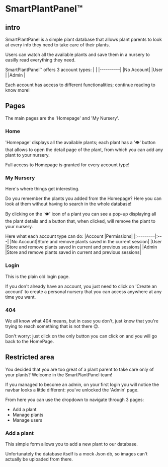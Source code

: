# SmartPlantPanel™


## intro
SmartPlantPanel is a simple plant database that allows plant parents to look at every info they need to take care of their plants.

Users can watch all the available plants and save them in a nursery to easilly read everything they need.

SmartPlantPanel™ offers 3 account types:
|          |
|----------|
|No Account|
|User      |
|Admin     |

Each account has access to different functionalities; continue reading to know more!



## Pages
The main pages are the 'Homepage' and 'My Nursery'.


### Home
'Homepage' displays all the available plants; each plant has a '👁️' button that allows to open the detail page of the plant, from which you can add
any plant to your nursery.

Full access to Homepage is granted for every account type!


### My Nursery
Here's where things get interesting.

Do you remember the plants you added from the Homepage? Here you can look at them without having to search in the whole database!

By clicking on the '👁️' icon of a plant you can see a pop-up displaying all the plant details and a button that, when clicked, will remove the plant to your nursery.

Here what each account type can do:
|Account   |Permissions|
|:---------|:---|
|No Account|Store and remove plants saved in the current session|
|User      |Store and remove plants saved in current and previous sessions|
|Admin     |Store and remove plants saved in current and previous sessions|


### Login
This is the plain old login page.

If you don't already have an account, you just need to click on 'Create an account' to create a personal nursery that you can access anywhere at any time you want.


### 404
We all know what 404 means, but in case you don't, just know that you're trying to reach something that is not there 😉.

Don't worry: just click on the only button you can click on and you will go back to the HomePage.


## Restricted area
You decided that you are too great of a plant parent to take care only of your plants? Welcome in the SmartPlantPanel team!

If you managed to become an admin, on your first login you will notice the navbar looks a little different: you've unlocked the 'Admin' page.

From here you can use the dropdown to navigate through 3 pages:
- Add a plant
- Manage plants
- Manage users


### Add a plant
This simple form allows you to add a new plant to our database.

Unfortunately the database itself is a mock Json db, so images can't actually be uploaded from there.







